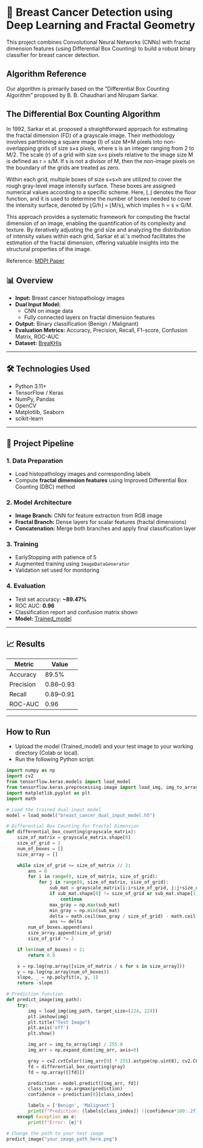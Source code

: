 # 🧠 Breast Cancer Detection using Deep Learning and Fractal Geometry

This project combines Convolutional Neural Networks (CNNs) with fractal dimension features (using Differential Box Counting) to build a robust binary classifier for breast cancer detection.

## Algorithm Reference
Our algorithm is primarily based on the “Differential Box Counting Algorithm” proposed by B. B. Chaudhari and Nirupam Sarkar.

## The Differential Box Counting Algorithm
In 1992, Sarkar et al. proposed a straightforward approach for estimating the fractal dimension (FD) of a grayscale image. Their methodology involves partitioning a square image (I) of size M×M pixels into non-overlapping grids of size s×s pixels, where s is an integer ranging from 2 to M/2. The scale (r) of a grid with size s×s pixels relative to the image size M is defined as r = s/M. If s is not a divisor of M, then the non-image pixels on the boundary of the grids are treated as zero.

Within each grid, multiple boxes of size s×s×h are utilized to cover the rough gray-level image intensity surface. These boxes are assigned numerical values according to a specific scheme. Here, ⌊.⌋ denotes the floor function, and it is used to determine the number of boxes needed to cover the intensity surface, denoted by ⌊G/h⌋ = ⌊M/s⌋, which implies h = s × G/M.

This approach provides a systematic framework for computing the fractal dimension of an image, enabling the quantification of its complexity and texture. By iteratively adjusting the grid size and analyzing the distribution of intensity values within each grid, Sarkar et al.'s method facilitates the estimation of the fractal dimension, offering valuable insights into the structural properties of the image.

Reference: [MDPI Paper](https://www.mdpi.com/1099-4300/19/10/534)

## 📊 Overview

- **Input:** Breast cancer histopathology images
- **Dual Input Model:** 
  - CNN on image data
  - Fully connected layers on fractal dimension features
- **Output:** Binary classification (Benign / Malignant)
- **Evaluation Metrics:** Accuracy, Precision, Recall, F1-score, Confusion Matrix, ROC-AUC
- **Dataset:** [BreaKHis](https://www.kaggle.com/datasets/ambarish/breakhis/code)
---

## 🛠️ Technologies Used

- Python 3.11+
- TensorFlow / Keras
- NumPy, Pandas
- OpenCV
- Matplotlib, Seaborn
- scikit-learn

---

## 🧬 Project Pipeline

### 1. Data Preparation
- Load histopathology images and corresponding labels
- Compute **fractal dimension features** using Improved Differential Box Counting (DBC) method

### 2. Model Architecture
- **Image Branch:** CNN for feature extraction from RGB image
- **Fractal Branch:** Dense layers for scalar features (fractal dimensions)
- **Concatenation:** Merge both branches and apply final classification layer

### 3. Training
- EarlyStopping with patience of 5
- Augmented training using `ImageDataGenerator`
- Validation set used for monitoring

### 4. Evaluation
- Test set accuracy: **~89.47%**
- ROC AUC: **0.96**
- Classification report and confusion matrix shown
- **Model:** [Trained_model](https://drive.google.com/file/d/1GmSFnuqg0-az5Qw86_aq2W4qM9oX7peU/view?usp=drive_link)
---

## 📈 Results

| Metric       | Value     |
|--------------|-----------|
| Accuracy     | 89.5%     |
| Precision    | 0.86–0.93 |
| Recall       | 0.89–0.91 |
| ROC-AUC      | 0.96      |

---

## How to Run
- Upload the model (Trained_model) and your test image to your working directory (Colab or local).
- Run the following Python script:

``` Python
import numpy as np
import cv2
from tensorflow.keras.models import load_model
from tensorflow.keras.preprocessing.image import load_img, img_to_array
import matplotlib.pyplot as plt
import math

# Load the trained dual-input model
model = load_model("breast_cancer_dual_input_model.h5")

# Differential Box Counting for Fractal Dimension
def differential_box_counting(grayscale_matrix):
    size_of_matrix = grayscale_matrix.shape[0]
    size_of_grid = 2
    num_of_boxes = []
    size_array = []

    while size_of_grid <= size_of_matrix // 2:
        ans = 0
        for i in range(0, size_of_matrix, size_of_grid):
            for j in range(0, size_of_matrix, size_of_grid):
                sub_mat = grayscale_matrix[i:i+size_of_grid, j:j+size_of_grid]
                if sub_mat.shape[0] != size_of_grid or sub_mat.shape[1] != size_of_grid:
                    continue
                max_gray = np.max(sub_mat)
                min_gray = np.min(sub_mat)
                delta = math.ceil(max_gray / size_of_grid) - math.ceil(min_gray / size_of_grid) + 1
                ans += delta
        num_of_boxes.append(ans)
        size_array.append(size_of_grid)
        size_of_grid *= 2

    if len(num_of_boxes) < 2:
        return 0.0

    x = np.log(np.array([size_of_matrix / s for s in size_array]))
    y = np.log(np.array(num_of_boxes))
    slope, _ = np.polyfit(x, y, 1)
    return -slope

# Prediction function
def predict_image(img_path):
    try:
        img = load_img(img_path, target_size=(224, 224))
        plt.imshow(img)
        plt.title("Test Image")
        plt.axis('off')
        plt.show()

        img_arr = img_to_array(img) / 255.0
        img_arr = np.expand_dims(img_arr, axis=0)

        gray = cv2.cvtColor((img_arr[0] * 255).astype(np.uint8), cv2.COLOR_RGB2GRAY)
        fd = differential_box_counting(gray)
        fd = np.array([[fd]])

        prediction = model.predict([img_arr, fd])
        class_index = np.argmax(prediction)
        confidence = prediction[0][class_index]

        labels = ['Benign', 'Malignant']
        print(f"Prediction: {labels[class_index]} ({confidence*100:.2f}%)")
    except Exception as e:
        print(f"Error: {e}")

# Change the path to your test image
predict_image("your_image_path_here.png")
